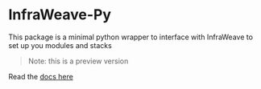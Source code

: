 # InfraWeave-Py

This package is a minimal python wrapper to interface with InfraWeave to set up you modules and stacks

> Note: this is a preview version

Read the [docs here](https://infraweave-io.github.io/infraweave/infraweave.html)
